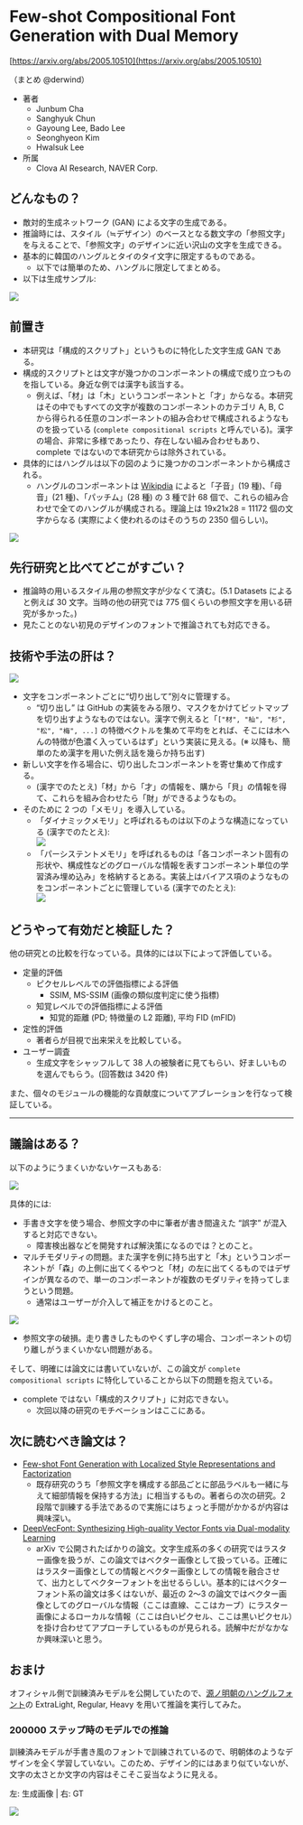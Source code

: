# Few-shot Compositional Font Generation with Dual Memory

[https://arxiv.org/abs/2005.10510](https://arxiv.org/abs/2005.10510)

（まとめ @derwind）

- 著者
    - Junbum Cha
    - Sanghyuk Chun
    - Gayoung Lee, Bado Lee
    - Seonghyeon Kim
    - Hwalsuk Lee
- 所属
    - Clova AI Research, NAVER Corp.

## どんなもの？

- 敵対的生成ネットワーク (GAN) による文字の生成である。
- 推論時には、スタイル（≒デザイン）のベースとなる数文字の「参照文字」を与えることで、「参照文字」のデザインに近い沢山の文字を生成できる。
- 基本的に韓国のハングルとタイのタイ文字に限定するものである。
    - 以下では簡単のため、ハングルに限定してまとめる。
- 以下は生成サンプル:

![](arxiv_2005.10510/font_generation.png)

## 前置き

- 本研究は「構成的スクリプト」というものに特化した文字生成 GAN である。
- 構成的スクリプトとは文字が幾つかのコンポーネントの構成で成り立つものを指している。身近な例では漢字も該当する。
    - 例えば、「材」は「木」というコンポーネントと「才」からなる。本研究はその中でもすべての文字が複数のコンポーネントのカテゴリ A, B, C から得られる任意のコンポーネントの組み合わせで構成されるようなものを扱っている (`complete compositional scripts` と呼んでいる)。漢字の場合、非常に多様であったり、存在しない組み合わせもあり、complete ではないので本研究からは除外されている。
- 具体的にはハングルは以下の図のように幾つかのコンポーネントから構成される。
    - ハングルのコンポーネントは [Wikipdia](https://ja.wikipedia.org/wiki/%E3%83%8F%E3%83%B3%E3%82%B0%E3%83%AB) によると「子音」(19 種)、「母音」(21 種)、「パッチム」(28 種) の 3 種で計 68 個で、これらの組み合わせで全てのハングルが構成される。理論上は 19x21x28 = 11172 個の文字からなる (実際によく使われるのはそのうちの 2350 個らしい)。

![](arxiv_2005.10510/compositionality.png)

## 先行研究と比べてどこがすごい？

- 推論時の用いるスタイル用の参照文字が少なくて済む。(5.1 Datasets によると例えば 30 文字。当時の他の研究では 775 個くらいの参照文字を用いる研究が多かった。)
- 見たことのない初見のデザインのフォントで推論されても対応できる。

## 技術や手法の肝は？

![](arxiv_2005.10510/overview.png)

- 文字をコンポーネントごとに“切り出して”別々に管理する。
    - “切り出し” は GitHub の実装をみる限り、マスクをかけてビットマップを切り出すようなものではない。漢字で例えると「`["材", "杣", "杉", "松", "梅", ...]` の特徴ベクトルを集めて平均をとれば、そこには木へんの特徴が色濃く入っているはず」という実装に見える。(※ 以降も、簡単のため漢字を用いた例え話を幾らか持ち出す)
- 新しい文字を作る場合に、切り出したコンポーネントを寄せ集めて作成する。
    - (漢字でのたとえ)「材」から「才」の情報を、購から「貝」の情報を得て、これらを組み合わせたら「財」ができるようなもの。
- そのために 2 つの「メモリ」を導入している。
    - 「ダイナミックメモリ」と呼ばれるものは以下のような構造になっている (漢字でのたとえ):  
    ![](arxiv_2005.10510/dynamic_memory.png)
    - 「パーシステントメモリ」を呼ばれるものは「各コンポーネント固有の形状や、構成性などのグローバルな情報を表すコンポーネント単位の学習済み埋め込み」を格納するとある。実装上はバイアス項のようなものをコンポーネントごとに管理している (漢字でのたとえ):  
    ![](arxiv_2005.10510/persistent_memory.png)

## どうやって有効だと検証した？

他の研究との比較を行なっている。具体的には以下によって評価している。

- 定量的評価
    - ピクセルレベルでの評価指標による評価
        - SSIM, MS-SSIM (画像の類似度判定に使う指標)
    - 知覚レベルでの評価指標による評価
        - 知覚的距離 (PD; 特徴量の L2 距離), 平均 FID (mFID)
- 定性的評価
    - 著者らが目視で出来栄えを比較している。
- ユーザー調査
    - 生成文字をシャッフルして 38 人の被験者に見てもらい、好ましいものを選んでもらう。(回答数は 3420 件)

また、個々のモジュールの機能的な貢献度についてアブレーションを行なって検証している。

---

## 議論はある？

以下のようにうまくいかないケースもある:

![](arxiv_2005.10510/failure_cases.png)

具体的には:

- 手書き文字を使う場合、参照文字の中に筆者が書き間違えた “誤字” が混入すると対応できない。
    - 障害検出器などを開発すれば解決策になるのでは？とのこと。
- マルチモダリティの問題。また漢字を例に持ち出すと「木」というコンポーネントが「森」の上側に出てくるやつと「材」の左に出てくるものではデザインが異なるので、単一のコンポーネントが複数のモダリティを持ってしまうという問題。
    - 通常はユーザーが介入して補正をかけるとのこと。

![](arxiv_2005.10510/varying_shape.png)

- 参照文字の破損。走り書きしたものやくずし字の場合、コンポーネントの切り離しがうまくいかない問題がある。

そして、明確には論文には書いていないが、この論文が `complete compositional scripts` に特化していることから以下の問題を抱えている。

- complete ではない「構成的スクリプト」に対応できない。
    - 次回以降の研究のモチベーションはここにある。

## 次に読むべき論文は？

- [Few-shot Font Generation with Localized Style Representations and Factorization](https://arxiv.org/abs/2009.11042)
    - 既存研究のうち「参照文字を構成する部品ごとに部品ラベルも一緒に与えて細部情報を保持する方法」に相当するもの。著者らの次の研究。2 段階で訓練する手法であるので実施にはちょっと手間がかかるが内容は興味深い。
- [DeepVecFont: Synthesizing High-quality Vector Fonts via Dual-modality Learning](https://arxiv.org/abs/2110.06688)
    - arXiv で公開されたばかりの論文。文字生成系の多くの研究ではラスター画像を扱うが、この論文ではベクター画像として扱っている。正確にはラスター画像としての情報とベクター画像としての情報を融合させて、出力としてベクターフォントを出せるらしい。基本的にはベクターフォント系の論文は多くはないが、最近の 2〜3 の論文ではベクター画像としてのグローバルな情報（ここは直線、ここはカーブ）にラスター画像によるローカルな情報（ここは白いピクセル、ここは黒いピクセル）を掛け合わせてアプローチしているものが見られる。読解中だがなかなか興味深いと思う。

## おまけ

オフィシャル側で訓練済みモデルを公開していたので、[源ノ明朝のハングルフォント](https://github.com/adobe-fonts/source-han-serif/tree/release/OTF/Korean)の ExtraLight, Regular, Heavy を用いて推論を実行してみた。

### 200000 ステップ時のモデルでの推論

訓練済みモデルが手書き風のフォントで訓練されているので、明朝体のようなデザインを全く学習していない。このため、デザイン的にはあまり似ていないが、文字の太さとか文字の内容はそこそこ妥当なように見える。

左: 生成画像 | 右: GT

![](arxiv_2005.10510/0200000-UnseenFonts-UnseenChars.png)